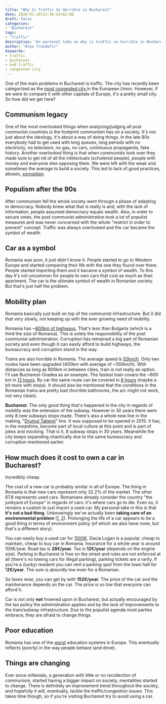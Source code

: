 ```yaml
---
title: "Why Is Traffic So Horrible in Bucharest"
date: 2020-01-26T22:36:53+02:00
draft: false
categories:
- "Bucharest"
tags: 
- "Traffic"
description: "An personal take on why is traffic so horrible in Bucharest"
author: "Alex Trandafir"
keywords:
- traffic
- bucharest
- bad traffic
- congested city
---
```


<!-- wp:paragraph -->
<p>One of the main problems in Bucharest is traffic. The city has recently been categorized as the <a href="http://business-review.eu/news/bucharest-considered-the-3rd-most-congested-city-in-europe-201829">most congested city </a>in the European Union. However, if we were to compare it with other capitals of Europe, it's a pretty small city. So how did we get here?</p>
<!-- /wp:paragraph -->

<!-- wp:heading -->
<h2>Communism legacy</h2>
<!-- /wp:heading -->

<!-- wp:paragraph -->
<p>One of the most overlooked things when analyzing/judging all post communist countries is the footprint communism has on a society. It's not just about the ideology, it's about a way of doing things. In the late 80s everybody had to get used with long queues, long periods with no electricity, no television, no gas, no cars, continuous propaganda, fake history. Another overlooked thing is that when communists took over they made sure to get rid of all the intelectuals (scholered people), people with money and everyone else opposing them. We were left with the weak and sometimes the average to build a society. This led to lack of good practices, abuses, <a href="https://www.ganintegrity.com/portal/country-profiles/romania/">corruption</a>. </p>
<!-- /wp:paragraph -->

<!-- wp:heading -->
<h2>Populism after the 90s</h2>
<!-- /wp:heading -->

<!-- wp:paragraph -->
<p>After communism fell the whole society went through a phase of adapting to democracy. Nobody knew what that is really is and, with the lack of information, people assumed democracy equals wealth. Also, in order to secure votes, the post communist administration took a lot of populist measures and was never concerned with the whole "restrict in order to prevent" concept. Traffic was always overlooked  and the car became the symbol of wealth.</p>
<!-- /wp:paragraph -->

<!-- wp:heading -->
<h2>Car as a symbol</h2>
<!-- /wp:heading -->

<!-- wp:paragraph -->
<p>Romania was poor, it just didn't know it. People started to go to Western Europe and started comparing their life with the one they found over there. People started importing them and it became a symbol of wealth. To this day it's not uncommon for people to own cars that cost as much as their apartment. The car is the ultimate symbol of wealth in Romanian society. But that's just half the problem.</p>
<!-- /wp:paragraph -->

<!-- wp:heading -->
<h2>Mobility plan</h2>
<!-- /wp:heading -->

<!-- wp:paragraph -->
<p>Romania basically just built on top of the communist infrastructure. But it did that very slowly, not keeping up with the ever growing need of mobility. </p>
<!-- /wp:paragraph -->

<!-- wp:paragraph -->
<p>Romania has ~<a href="http://business-review.eu/news/romanias-transport-infrastructure-in-2019-government-promises-more-than-100-km-of-new-motorway-experts-bet-on-43-km-196177">800km of highways</a>. That's less than Bulgaria (which is a third the size of Romania). This is solely the responsibility of the post communist administration. Corruption has remained a big part of Romanian society and even though it can easily afford to build highways, the bureaucracy and corruption stand in the way.</p>
<!-- /wp:paragraph -->

<!-- wp:paragraph -->
<p>Trains are also horrible in Romania. The average speed is <a href="https://clubferoviar.ro/viteza-medie-comerciala-a-trenurilor-de-calatori-a-crescut-in-ultimii-sapte-ani-cu-putin-peste-un-kilometru-la-ora/">52km/h</a>. Only two routes have been upgraded (400km with average of ~100km/h). With distances as long as 800km in between cities, train is not really an option. I'll use Bucharest-Oradea as an example. The fastest train covers the ~600 km in <a href="https://res.cloudinary.com/livebashco/image/upload/v1580070035/Rute_26.01.2020_22-18-51-page-001_ppk4cw.jpg">12 hours</a>. By car the same route can be covered in <a href="https://www.google.com/maps/dir/Bucharest/Oradea/@45.7320966,21.4491866,7z/data=!3m1!4b1!4m14!4m13!1m5!1m1!1s0x40b1f93abf3cad4f:0xac0632e37c9ca628!2m2!1d26.1025384!2d44.4267674!1m5!1m1!1s0x474647e368762353:0x1b55a486d65d5344!2m2!1d21.9189438!2d47.0465005!3e0">8 hours</a> (maybe a bit more with stops). It should also be mentioned that the conditions in the Romanian trains are pretty bad (horrible bathrooms, the a/c might not work, not very clean).</p>
<!-- /wp:paragraph -->

<!-- wp:paragraph -->
<p><strong>Bucharest</strong>. The only good thing that's happened in the city in regards of mobility was the extension of the subway. However in 30 years there were only 8 new subways stops made. There's also a whole new line in the making, "<a href="https://en.wikipedia.org/wiki/Bucharest_Metro_Line_M5">Drumul Taberei</a>" line. It was supposed to be opened in 2015. It has, in the meantime, become part of local culture at this point and is part of jokes and mocking. That is it, 8 subway stops in 30 years. Meanwhile the city keeps expanding chaotically due to the same bureaucracy and corruption mentioned earlier. </p>
<!-- /wp:paragraph -->

<!-- wp:heading -->
<h2>How much does it cost to own a car in Bucharest?</h2>
<!-- /wp:heading -->

<!-- wp:paragraph -->
<p>Incredibly cheap. </p>
<!-- /wp:paragraph -->

<!-- wp:paragraph -->
<p>The cost of a new car is probably similar in all of Europe. The thing in Romania is that new cars represent only 32.2% of the market. The other 67.8 represents used cars. Romanians already consider the country "the junkyard of Europe" in regards of cars: it's where cars go to die. Even so, it remains a custom to just import a used car. My personal take in this is that <strong>it's not a bad thing</strong>. Unknowingly we've actually been <strong>taking care of an environmental problem</strong> (<a href="https://www.theguardian.com/environment/2019/nov/25/are-electric-vehicles-really-so-climate-friendly">1</a>, <a href="http://blogs.ulg.ac.be/damien-ernst/electric-697612-km-to-become-green-true-or-false/">2</a>). Prolonging the life of a car appears to be a good thing in terms of environment policy (of which we also have none, but that's a different story).</p>
<!-- /wp:paragraph -->

<!-- wp:paragraph -->
<p>You can easily buy a used car for <a href="https://www.autovit.ro/autoturisme/dacia/logan/?search%5Bfilter_float_price%3Ato%5D=2000&amp;search%5Border%5D=created_at%3Adesc&amp;search%5Bcountry%5D=">1500€</a>. Dacia Logan is a popular, cheap to maintain, cheap to buy car in Romania. Insurance for a whole year is around 100€/year. Road tax is <strong>28€/year</strong>. Tax is <strong>12€/year</strong> (depends on the engine size). Parking in Bucharest is free on the street and rules are not enforced at all (there's no towing cars for illegal parking), parking tickets are a rarity. If you're a (lucky) resident you can rent a parking spot from the town hall for 1<strong>2€/year</strong>. The sum is absurdly low even for a Romanian.</p>
<!-- /wp:paragraph -->

<!-- wp:paragraph -->
<p>So taxes wise, you can get by with <strong>152€/year</strong>. The price of the car and the maintenance depends on the car. The price is so low that everyone can afford it.</p>
<!-- /wp:paragraph -->

<!-- wp:paragraph -->
<p>Car is not only <strong>not</strong> frowned upon in Bucharest, but actually encouraged by the tax policy the administration applies and by the lack of improvements to the train/subway infrastructure. Due to the populist agenda most parties embrace, they are afraid to change things.</p>
<!-- /wp:paragraph -->

<!-- wp:heading -->
<h2>Poor education</h2>
<!-- /wp:heading -->

<!-- wp:paragraph -->
<p>Romania has one of the <a href="https://www.timeshighereducation.com/cn/comment/7197">worst</a> education systems in Europe. This eventually reflects (poorly) in the way people behave (and drive). </p>
<!-- /wp:paragraph -->

<!-- wp:heading -->
<h2>Things are changing</h2>
<!-- /wp:heading -->

<!-- wp:paragraph -->
<p>Ever since millenials, a generation with little or no recollection of communism, started having a bigger impact on society, mentalities started to change. There is definitely an improvement trend throughout the society, and hopefully it will, eventually, tackle the traffic/congestion issues. This takes time though, so if you're visiting Bucharest try to avoid using a car.</p>
<!-- /wp:paragraph -->